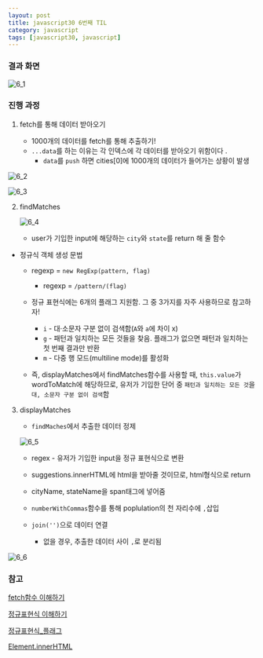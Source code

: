 ```yaml
---
layout: post
title: javascript30 6번째 TIL
category: javascript
tags: [javascript30, javascript]
---
```

### 결과 화면

![6_1](https://drive.google.com/file/d/1iv6tghfClovRJvHeGWyLLIjqVeQLhnc-/view?usp=sharing)


### 진행 과정 

1. fetch를 통해 데이터 받아오기

   - 1000개의 데이터를 fetch를 통해 추출하기!
   - `...data`를 하는 이유는 각 인덱스에 각 데이터를 받아오기 위함이다 .
     - `data`를 `push` 하면 cities[0]에 1000개의 데이터가 들어가는 상황이 발생

![6_2](https://drive.google.com/file/d/1SKV52_V1NhCIvpkj7p8Jc94SHsg_91qC/view?usp=sharing)




![6_3](https://drive.google.com/file/d/1mqH5DQjX8ad8fCySwJO-m3bpnEoE-g-h/view?usp=sharing)

2. findMatches 

   ![6_4](https://drive.google.com/file/d/1DZIMNlAJi4QwOu7Ksw61D0DMn4ER5ZNz/view?usp=sharing)

   - user가 기입한 input에 해당하는 `city`와 `state`를 return 해 줄 함수
   
- 정규식 객체 생성 문법 
  
  - regexp = `new RegExp(pattern, flag)`
     - regexp = `/pattern/(flag)`
  
   - 정규 표현식에는 6개의 플래그 지원함. 그 중 3가지를 자주 사용하므로 참고하자!

     - `i` - 대·소문자 구분 없이 검색함(`A`와 `a`에 차이 x)
     - `g` - 패턴과 일치하는 모든 것들을 찾음. 플래그가 없으면 패턴과 일치하는 첫 번째 결과만 반환
     - `m` - 다중 행 모드(multiline mode)를 활성화
     
   - 즉, displayMatches에서 findMatches함수를 사용할 때,  `this.value`가 wordToMatch에 해당하므로,  유저가 기입한 단어 중 `패턴과 일치하는 모든 것`을 `대, 소문자 구분 없이 검색`함



3. displayMatches

   - `findMaches`에서 추출한 데이터 정제
   
   ![6_5](https://drive.google.com/file/d/1XCKX9GaBfwKRwerzR7uoomNsuG5UojKy/view?usp=sharing)
   
   - regex - 유저가 기입한 input을 정규 표현식으로 변환
   - suggestions.innerHTML에 html을 받아줄 것이므로, html형식으로 return 
   
   - cityName, stateName을 span태그에 넣어줌
   
   - `numberWithCommas`함수를 통해 poplulation의 천 자리수에 `,`삽입
   
   - `join('')`으로 데이터 연결
     - 없을 경우, 추출한 데이터 사이 `,`로 분리됨

![6_6](https://drive.google.com/file/d/126uhFoOecA-N9SAPZDV7LGKg6yWWSV-c/view?usp=sharing)



### 참고

[fetch함수 이해하기](https://developer.mozilla.org/ko/docs/Web/API/Fetch_API/Fetch%EC%9D%98_%EC%82%AC%EC%9A%A9%EB%B2%95)

[정규표현식 이해하기](https://heropy.blog/2018/10/28/regexp/)

[정규표현식_플래그](https://ko.javascript.info/regexp-introduction)

[Element.innerHTML](https://developer.mozilla.org/ko/docs/Web/API/Element/innerHTML)